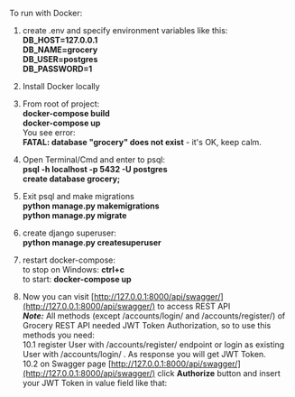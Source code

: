 To run with Docker:  
1. create .env and specify environment variables like this:  
**DB_HOST=127.0.0.1  
  DB_NAME=grocery  
  DB_USER=postgres  
  DB_PASSWORD=1**  
   
3. Install Docker locally
4. From root of project:  
   **docker-compose build**  
   **docker-compose up**  
You see error:  
**FATAL:  database "grocery" does not exist** - it's OK, keep calm.  
6. Open Terminal/Cmd and enter to psql:  
  **psql -h localhost -p 5432 -U postgres**  
  **create database grocery;**
7. Exit psql and make migrations  
**python manage.py makemigrations**  
**python manage.py migrate**  
8. create django superuser:  
**python manage.py createsuperuser**  
9. restart docker-compose:  
to stop on Windows: **ctrl+c**  
to start: **docker-compose up**
10. Now you can visit [http://127.0.0.1:8000/api/swagger/](http://127.0.0.1:8000/api/swagger/) to access REST API  
**_Note:_** All methods (except /accounts/login/ and /accounts/register/) of Grocery REST API needed JWT Token Authorization, so to use this methods you need:  
  10.1 register User with /accounts/register/ endpoint or login as existing User with /accounts/login/ . As response you will get JWT Token.  
  10.2 on Swagger page [http://127.0.0.1:8000/api/swagger/](http://127.0.0.1:8000/api/swagger/) click **Authorize** button and insert your JWT Token in value field like that:  
